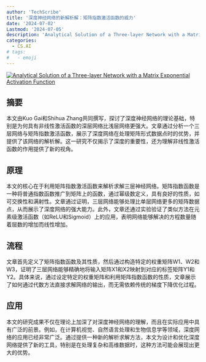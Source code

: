 ```yaml
---
author: 'TechScribe'
title: '深度神经网络的新解析解：矩阵指数激活函数的威力'
date: '2024-07-02'
Lastmod: '2024-07-05'
description: 'Analytical Solution of a Three-layer Network with a Matrix Exponential Activation Function'
categories:
  - CS.AI
# tags:
#   - emoji
---
```


[![Analytical Solution of a Three-layer Network with a Matrix Exponential Activation Function](https://arxiv-research-1301205113.cos.ap-guangzhou.myqcloud.com/images/2407.02540v1.pdf_0.jpg)](https://arxiv.org/abs/2407.02540v1)

## 摘要

本文由Kuo Gai和Shihua Zhang共同撰写，探讨了深度神经网络的理论基础，特别是为何具有非线性激活函数的深层网络比浅层网络更强大。文章通过分析一个三层网络与矩阵指数激活函数，展示了深度网络在处理矩阵形式数据点时的优势，并提供了该网络的解析解。这一研究不仅揭示了深度的重要性，还为理解非线性激活函数的作用提供了新的视角。<!--more-->

## 原理

本文的核心在于利用矩阵指数激活函数来解析求解三层神经网络。矩阵指数函数是一种将普通指数函数推广到矩阵上的函数，通过幂级数定义，具有良好的性质，如可交换性和满射性。文章通过证明，三层网络能够处理比单层网络更多的矩阵数据点，从而展示了深度网络的强大能力。此外，文章还通过实验验证了类似方法在元素级激活函数（如ReLU和Sigmoid）上的应用，表明网络能够解决的方程数量随着层数的增加而线性增加。

## 流程

文章首先定义了矩阵指数函数及其性质，然后通过构造特定的权重矩阵W1、W2和W3，证明了三层网络能够精确地将输入矩阵X1和X2映射到对应的标签矩阵Y1和Y2。具体来说，通过设定特定的权重矩阵和利用矩阵指数函数的性质，文章展示了如何通过代数方法直接求解网络的输出，而无需依赖传统的梯度下降优化过程。

## 应用

本文的研究成果不仅在理论上加深了对深度神经网络的理解，而且在实际应用中具有广泛的前景。例如，在计算机视觉、自然语言处理和生物信息学等领域，深度网络的应用已经非常广泛。通过提供一种新的解析求解方法，本文为设计和优化深度网络提供了新的工具，特别是在处理复杂和高维数据时，这种方法可能会展现出更大的优势。